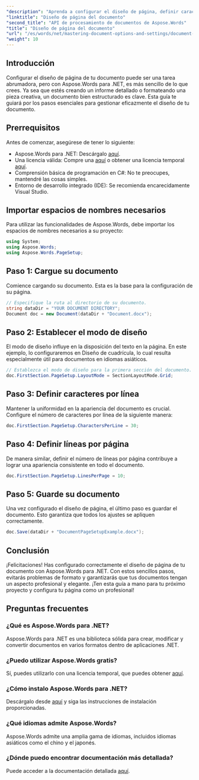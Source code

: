 ```yaml
---
"description": "Aprenda a configurar el diseño de página, definir caracteres por línea y optimizar la apariencia del documento con pasos sencillos y prácticos. Ideal para desarrolladores de cualquier nivel."
"linktitle": "Diseño de página del documento"
"second_title": "API de procesamiento de documentos de Aspose.Words"
"title": "Diseño de página del documento"
"url": "/es/words/net/mastering-document-options-and-settings/document-page-layout/"
"weight": 10
---
```


## Introducción

Configurar el diseño de página de tu documento puede ser una tarea abrumadora, pero con Aspose.Words para .NET, es más sencillo de lo que crees. Ya sea que estés creando un informe detallado o formateando una pieza creativa, un documento bien estructurado es clave. Esta guía te guiará por los pasos esenciales para gestionar eficazmente el diseño de tu documento.

## Prerrequisitos

Antes de comenzar, asegúrese de tener lo siguiente:

- Aspose.Words para .NET: Descárgalo [aquí](https://releases.aspose.com/words/net/).
- Una licencia válida: Compre una [aquí](https://purchase.aspose.com/buy) o obtener una licencia temporal [aquí](https://purchase.aspose.com/temporary-license/).
- Comprensión básica de programación en C#: No te preocupes, mantendré las cosas simples.
- Entorno de desarrollo integrado (IDE): Se recomienda encarecidamente Visual Studio.

## Importar espacios de nombres necesarios

Para utilizar las funcionalidades de Aspose.Words, debe importar los espacios de nombres necesarios a su proyecto:

```csharp
using System;
using Aspose.Words;
using Aspose.Words.PageSetup;
```

## Paso 1: Cargue su documento

Comience cargando su documento. Esta es la base para la configuración de su página.

```csharp
// Especifique la ruta al directorio de su documento.
string dataDir = "YOUR DOCUMENT DIRECTORY";
Document doc = new Document(dataDir + "Document.docx");
```

## Paso 2: Establecer el modo de diseño

El modo de diseño influye en la disposición del texto en la página. En este ejemplo, lo configuraremos en Diseño de cuadrícula, lo cual resulta especialmente útil para documentos en idiomas asiáticos.

```csharp
// Establezca el modo de diseño para la primera sección del documento.
doc.FirstSection.PageSetup.LayoutMode = SectionLayoutMode.Grid;
```

## Paso 3: Definir caracteres por línea

Mantener la uniformidad en la apariencia del documento es crucial. Configure el número de caracteres por línea de la siguiente manera:

```csharp
doc.FirstSection.PageSetup.CharactersPerLine = 30;
```

## Paso 4: Definir líneas por página

De manera similar, definir el número de líneas por página contribuye a lograr una apariencia consistente en todo el documento.

```csharp
doc.FirstSection.PageSetup.LinesPerPage = 10;
```

## Paso 5: Guarde su documento

Una vez configurado el diseño de página, el último paso es guardar el documento. Esto garantiza que todos los ajustes se apliquen correctamente.

```csharp
doc.Save(dataDir + "DocumentPageSetupExample.docx");
```

## Conclusión

¡Felicitaciones! Has configurado correctamente el diseño de página de tu documento con Aspose.Words para .NET. Con estos sencillos pasos, evitarás problemas de formato y garantizarás que tus documentos tengan un aspecto profesional y elegante. ¡Ten esta guía a mano para tu próximo proyecto y configura tu página como un profesional!

## Preguntas frecuentes

### ¿Qué es Aspose.Words para .NET?
Aspose.Words para .NET es una biblioteca sólida para crear, modificar y convertir documentos en varios formatos dentro de aplicaciones .NET.

### ¿Puedo utilizar Aspose.Words gratis?
Sí, puedes utilizarlo con una licencia temporal, que puedes obtener [aquí](https://purchase.aspose.com/temporary-license/).

### ¿Cómo instalo Aspose.Words para .NET?
Descárgalo desde [aquí](https://releases.aspose.com/words/net/) y siga las instrucciones de instalación proporcionadas.

### ¿Qué idiomas admite Aspose.Words?
Aspose.Words admite una amplia gama de idiomas, incluidos idiomas asiáticos como el chino y el japonés.

### ¿Dónde puedo encontrar documentación más detallada?
Puede acceder a la documentación detallada [aquí](https://reference.aspose.com/words/net/).